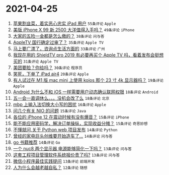 # 2021-04-25

1. [苹果割韭菜，着实恶心忠实 iPad 用户](https://www.v2ex.com/t/773032) `55条评论` `Apple`
1. [美版 iPhone X 99 新 2500 大洋值得入手吗？](https://www.v2ex.com/t/773019) `49条评论` `iPhone`
1. [大家的五险一金都是怎么缴的？](https://www.v2ex.com/t/773045) `38条评论` `问与答`
1. [AppleTV 国行确定过审了？](https://www.v2ex.com/t/773125) `35条评论` `Apple TV`
1. [马上要广漂了，咨询点生活方面的](https://www.v2ex.com/t/773048) `33条评论` `广州`
1. [我现在用的 ShieldTV pro 2019 有必要再买个 Apple TV 吗，看着发布会挺想买的](https://www.v2ex.com/t/773057) `31条评论` `Apple TV`
1. [美团要脸？你给吗？](https://www.v2ex.com/t/773020) `30条评论` `程序员`
1. [笑死，下单了 iPad air4](https://www.v2ex.com/t/773146) `20条评论` `Apple`
1. [有人试过在 M1 版 mac mini 上使用 koios 那个 23 寸 4k 显示器吗？](https://www.v2ex.com/t/773129) `19条评论` `Apple`
1. [Android 为什么不和 iOS 一样需要用户动态确认联网权限](https://www.v2ex.com/t/773089) `18条评论` `Android`
1. [五一会一直调休么。。。没机会改了么](https://www.v2ex.com/t/773047) `18条评论` `北京`
1. [mbp 上输入法切换大小写的困扰](https://www.v2ex.com/t/773030) `16条评论` `Apple`
1. [问几个有关 NIO 的问题](https://www.v2ex.com/t/773105) `15条评论` `Java`
1. [各位的 iPhone 12 在震动时候有没有爆音？](https://www.v2ex.com/t/773065) `15条评论` `iPhone`
1. [能不能应用密码学，解决订单操纵，实现收益分摊？](https://www.v2ex.com/t/773063) `15条评论` `奇思妙想`
1. [不懂就问,关于 Python web 项目发布](https://www.v2ex.com/t/773126) `14条评论` `Python`
1. [曾经的家电巨头创维要开始造车了...](https://www.v2ex.com/t/773106) `14条评论` `问与答`
1. [go 书籍推荐](https://www.v2ex.com/t/773061) `14条评论` `Go`
1. [一个 nuc8 两个显示器 电源能够简化一下吗？](https://www.v2ex.com/t/773115) `13条评论` `问与答`
1. [这套工程项目管理软件系统报价贵了吗?](https://www.v2ex.com/t/773066) `13条评论` `问与答`
1. [微信小程序最佳实践提问](https://www.v2ex.com/t/773031) `13条评论` `前端开发`
1. [人为什么会越老越自私？](https://www.v2ex.com/t/773150) `12条评论` `随想`
